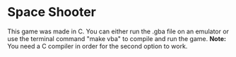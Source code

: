 # Space Shooter
This game was made in C. You can either run the .gba file on an emulator or use the terminal command "make vba" to compile and run the game. **Note:** You need a C compiler in order for the second option to work.

